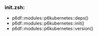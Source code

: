 ### init.zsh:
- p6df::modules::p6kubernetes::deps()
- p6df::modules::p6kubernetes::init()
- p6df::modules::p6kubernetes::version()

